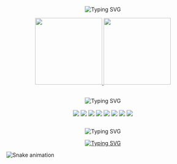 <p align="center">
  <a>
    <img src="https://readme-typing-svg.demolab.com?      font=VT323&size=35&pause=1000&color=FFFFFF&center=true&width=435&lines=Hello!;My+name+is+Tiago!;Welcome+to+my+profile!" alt="Typing SVG" />
  </a>
</p>

<div align=center>
  <a href="https://github.com/Tiaguh">
  <img height="175em" src="https://github-readme-stats.vercel.app/api?username=Tiaguh&show_icons=true&theme=dark&include_all_commits=true&count_private=true"/>
  <img height="175em" src="https://github-readme-stats.vercel.app/api/top-langs/?username=Tiaguh&layout=compact&langs_count=7&theme=dark"/>
</div>

<br>

<p align="center">
  <a>
    <img src="https://readme-typing-svg.demolab.com?font=VT323&size=35&pause=1000000000&color=FFFFFF&center=true&repeat=true&width=435&lines=Tools+and+Languages..." alt="Typing SVG" />
  </a>
</p>

<div align="center">
  <img align="center" src="https://img.icons8.com/color/48/000000/react-native.png"/>
  <img align="center" src="https://img.icons8.com/color/48/000000/nodejs.png"/>
  <img align="center" src="https://img.icons8.com/color/48/javascript.png" >
  <img align="center" src="https://img.icons8.com/color/48/python.png" >
  <img align="center" src="https://img.icons8.com/color/48/html-5--v1.png" >
  <img align="center" src="https://img.icons8.com/color/48/css3.png" >
  <img align="center" src="https://img.icons8.com/color/48/mysql-logo.png" >
  <img align="center" src="https://img.icons8.com/color/48/000000/git.png"/>
</div>
  
<br>
  
<p align="center">
  <a>
    <img src="https://readme-typing-svg.demolab.com?font=VT323&size=30&pause=1000000000&color=FFFFFF&center=true&width=1000&lines= I'm currently studying systems development, this is my course completion work:" alt="Typing SVG" /> 
  </a>
</p>

<p align="center">
  <a href="https://github.com/BRun0442/Imovim">
    <img src="https://readme-typing-svg.demolab.com?font=VT323&size=28&pause=1000000000&color=FFFFFF&center=true&width=1000&lines= https://github.com/BRun0442/Imovim" alt="Typing SVG" /> 
  </a>
</p>
  
![Snake animation](https://github.com/Tiaguh/Tiaguh/blob/output/github-contribution-grid-snake.svg)

